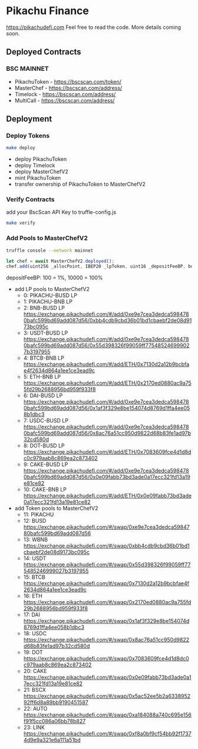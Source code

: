 # Pikachu Finance

https://pikachudefi.com Feel free to read the code. More details coming soon.

## Deployed Contracts

### BSC MAINNET

- PikachuToken - https://bscscan.com/token/
- MasterChef - https://bscscan.com/address/
- Timelock - https://bscscan.com/address/
- MultiCall - https://bscscan.com/address/

## Deployment

### Deploy Tokens
```sh
make deploy
```
- deploy PikachuToken
- deploy Timelock
- deploy MasterChefV2
- mint PikachuToken
- transfer ownership of PikachuToken to MasterChefV2

### Verify Contracts

add your BscScan API Key to truffle-config.js

```sh
make verify
```

### Add Pools to MasterChefV2
```sh
truffle console --network mainnet
```
```js
let chef = await MasterChefV2.deployed();
chef.add(uint256 _allocPoint, IBEP20 _lpToken, uint16 _depositFeeBP, bool _withUpdate);
```

depositFeeBP: 100 = 1%, 10000 = 100%

- add LP pools to MasterChefV2
  - 0: PIKACHU-BUSD LP
  - 1: PIKACHU-BNB LP
  - 2: BNB-BUSD LP https://exchange.pikachudefi.com/#/add/0xe9e7cea3dedca5984780bafc599bd69add087d56/0xbb4cdb9cbd36b01bd1cbaebf2de08d9173bc095c
  - 3: USDT-BUSD LP https://exchange.pikachudefi.com/#/add/0xe9e7cea3dedca5984780bafc599bd69add087d56/0x55d398326f99059ff775485246999027b3197955
  - 4: BTCB-BNB LP https://exchange.pikachudefi.com/#/add/ETH/0x7130d2a12b9bcbfae4f2634d864a1ee1ce3ead9c
  - 5: ETH-BNB LP https://exchange.pikachudefi.com/#/add/ETH/0x2170ed0880ac9a755fd29b2688956bd959f933f8
  - 6: DAI-BUSD LP https://exchange.pikachudefi.com/#/add/0xe9e7cea3dedca5984780bafc599bd69add087d56/0x1af3f329e8be154074d8769d1ffa4ee058b1dbc3
  - 7: USDC-BUSD LP https://exchange.pikachudefi.com/#/add/0xe9e7cea3dedca5984780bafc599bd69add087d56/0x8ac76a51cc950d9822d68b83fe1ad97b32cd580d
  - 8: DOT-BUSD LP https://exchange.pikachudefi.com/#/add/ETH/0x7083609fce4d1d8dc0c979aab8c869ea2c873402
  - 9: CAKE-BUSD LP https://exchange.pikachudefi.com/#/add/0xe9e7cea3dedca5984780bafc599bd69add087d56/0x0e09fabb73bd3ade0a17ecc321fd13a19e81ce82
  - 10: CAKE-BNB LP https://exchange.pikachudefi.com/#/add/ETH/0x0e09fabb73bd3ade0a17ecc321fd13a19e81ce82
- add Token pools to MasterChefV2
  - 11: PIKACHU
  - 12: BUSD https://exchange.pikachudefi.com/#/swap/0xe9e7cea3dedca5984780bafc599bd69add087d56
  - 13: WBNB https://exchange.pikachudefi.com/#/swap/0xbb4cdb9cbd36b01bd1cbaebf2de08d9173bc095c
  - 14: USDT https://exchange.pikachudefi.com/#/swap/0x55d398326f99059ff775485246999027b3197955
  - 15: BTCB https://exchange.pikachudefi.com/#/swap/0x7130d2a12b9bcbfae4f2634d864a1ee1ce3ead9c
  - 16: ETH https://exchange.pikachudefi.com/#/swap/0x2170ed0880ac9a755fd29b2688956bd959f933f8
  - 17: DAI https://exchange.pikachudefi.com/#/swap/0x1af3f329e8be154074d8769d1ffa4ee058b1dbc3
  - 18: USDC https://exchange.pikachudefi.com/#/swap/0x8ac76a51cc950d9822d68b83fe1ad97b32cd580d
  - 19: DOT https://exchange.pikachudefi.com/#/swap/0x7083609fce4d1d8dc0c979aab8c869ea2c873402
  - 20: CAKE https://exchange.pikachudefi.com/#/swap/0x0e09fabb73bd3ade0a17ecc321fd13a19e81ce82
  - 21: BSCX https://exchange.pikachudefi.com/#/swap/0x5ac52ee5b2a633895292ff6d8a89bb9190451587
  - 22: AUTO https://exchange.pikachudefi.com/#/swap/0xa184088a740c695e156f91f5cc086a06bb78b827
  - 23: LINK https://exchange.pikachudefi.com/#/swap/0xf8a0bf9cf54bb92f17374d9e9a321e6a111a51bd
